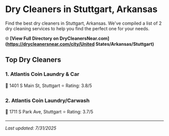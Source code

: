 # Dry Cleaners in Stuttgart, Arkansas

Find the best dry cleaners in Stuttgart, Arkansas. We've compiled a list of 2 dry cleaning services to help you find the perfect one for your needs.

🌐 **[View Full Directory on DryCleanersNear.com](https://drycleanersnear.com/city/United States/Arkansas/Stuttgart)**

## Top Dry Cleaners

### 1. Atlantis Coin Laundry & Car
📍 1401 S Main St, Stuttgart
⭐ Rating: 3.8/5

### 2. Atlantis Coin Laundry/Carwash
📍 1711 S Park Ave, Stuttgart
⭐ Rating: 3.7/5


---

*Last updated: 7/31/2025*
